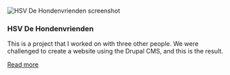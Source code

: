 ![HSV De Hondenvrienden screenshot](/images/work/hsvdhv_1920x1080_1444039130.png "HSV De Hondenvrienden screenshot")

### HSV De Hondenvrienden

This is a project that I worked on with three other people. 
We were challenged to create a website using the Drupal CMS, and this is the result.

<a href="/portfolio/hsv-de-hondenvrienden" class="link">Read more</a>